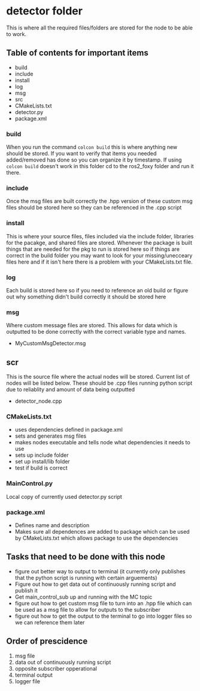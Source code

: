 # detector folder

This is where all the required files/folders are stored for the node to be able to work.

## Table of contents for important items
- build
- include
- install
- log
- msg
- src
- CMakeLists.txt
- detector.py
- package.xml

### build

When you run the command `colcon build` this is where anything new should be stored. If you want to verify that items you needed added/removed has done so you can organize it by timestamp. If using `colcon build` doesn't work in this folder cd to the ros2_foxy folder and run it there. 

### include

Once the msg files are built correctly the .hpp version of these custom msg files should be stored here so they can be referenced in the .cpp script

### install

This is where your source files, files included via the include folder, libraries for the pacakge, and shared files are stored. Whenever the package is built things that are needed for the pkg to run is stored here so if things are correct in the build folder you may want to look for your missing/unecceary files here and if it isn't here there is a problem with your CMakeLists.txt file. 

### log

Each build is stored here so if you need to reference an old build or figure out why something didn't build correctly it should be stored here

### msg

Where custom message files are stored. This allows for data which is outputted to be done correctly with the correct variable type and names. 
- MyCustomMsgDetector.msg

## scr

This is the source file where the actual nodes will be stored. Current list of nodes will be listed below. These should be .cpp files running python script due to reliablity and amount of data being outputted
- detector_node.cpp

### CMakeLists.txt

- uses dependencies defined in package.xml
- sets and generates msg files 
- makes nodes executable and tells node what dependencies it needs to use
- sets up include folder
- set up install/lib folder
- test if build is correct

### MainControl.py

Local copy of currently used detector.py script

### package.xml

- Defines name and description
- Makes sure all dependences are added to package which can be used by CMakeLists.txt which allows package to use the dependencies

## Tasks that need to be done with this node
- figure out better way to output to terminal (it currently only publishes that the python script is running with certain arguements)
- Figure out how to get data out of continuously running script and publish it
- Get main_control_sub up and running with the MC topic
- figure out how to get custom msg file to turn into an .hpp file which can be used as a msg file to allow for outputs to the subscriber
- figure out how to get the output to the terminal to go into logger files so we can reference them later

## Order of prescidence 
1. msg file
2. data out of continuously running script
3. opposite subscriber opperational
4. terminal output
5. logger file
